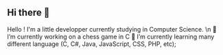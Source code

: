## Hi there 👋

<!--
**Haxyos/Haxyos** is a ✨ _special_ ✨ repository because its `README.md` (this file) appears on your GitHub profile.

Here are some ideas to get you started:

- 🔭 I’m currently working on ...
- 🌱 I’m currently learning ...
- 👯 I’m looking to collaborate on ...
- 🤔 I’m looking for help with ...
- 💬 Ask me about ...
- 📫 How to reach me: ...
- 😄 Pronouns: ...
- ⚡ Fun fact: ...
-->

Hello ! I'm a little developper currently studying in Computer Science. \n
🔭 I’m currently working on a chess game in C
🌱 I’m currently learning many different language (C, C#, Java, JavaScript, CSS, PHP, etc);
